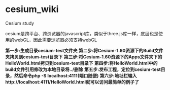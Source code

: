 # cesium_wiki
Cesium study

cesium是跨平台、跨浏览器的javascript库，类似于three.js库一样，底层也是使用的webGL，因此需要浏览器必须支持webGL

**第一步:生成目录cesium-test文件夹**
**第二步:将Cesium-1.60资源下的Build文件夹拷贝到cesium-test目录下**
**第三步:将Cesium-1.60资源下的Apps文件夹下的HelloWorld.html拷贝到cesium-test目录下**
**第四步:将HelloWorld.html中的build文件引用修改为本地目录将../删除**
**第五步:发布工程，定位到cesium-test目录，然后命令php -S localhost:4111(端口随便)**
**第六步:地址栏输入http://localhost:4111/HelloWorld.html就可以访问最简单的例子了**